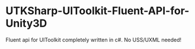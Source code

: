 # UTKSharp-UIToolkit-Fluent-API-for-Unity3D
Fluent api for UIToolkit completely written in c#. No USS/UXML needed!
